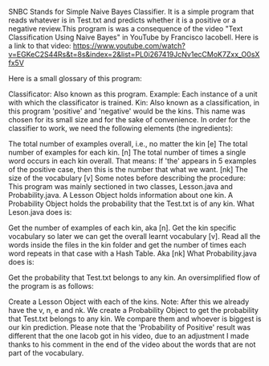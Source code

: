 SNBC Stands for Simple Naive Bayes Classifier. It is a simple program that reads whatever is in Test.txt and predicts whether it is a positive or a negative review.This program is was a consequence of the video "Text Classification Using Naive Bayes" in YouTube by Francisco Iacobell. Here is a link to that video: https://www.youtube.com/watch?v=EGKeC2S44Rs&t=8s&index=2&list=PL0i267419JcNv1ecCMoK7Zxx_O0sXfx5V

Here is a small glossary of this program:

Classificator: Also known as this program.
Example: Each instance of a unit with which the classificator is trained.
Kin: Also known as a classification, in this program 'positive' and 'negative' would be the kins. This name was chosen for its small size and for the sake of convenience.
In order for the classifier to work, we need the following elements (the ingredients):

The total number of examples overall, i.e., no matter the kin [e]
The total number of examples for each kin. [n]
The total number of times a single word occurs in each kin overall. That means: If 'the' appears in 5 examples of the positive case, then this is the number that what we want. [nk]
The size of the vocabulary [v]
Some notes before describing the procedure: This program was mainly sectioned in two classes, Lesson.java and Probability.java. A Lesson Object holds information about one kin. A Probability Object holds the probability that the Test.txt is of any kin. What Leson.java does is:

Get the number of examples of each kin, aka [n].
Get the kin specific vocabulary so later we can get the overall learnt vocabulary [v].
Read all the words inside the files in the kin folder and get the number of times each word repeats in that case with a Hash Table. Aka [nk]
What Probability.java does is:

Get the probability that Test.txt belongs to any kin.
An oversimplified flow of the program is as follows:

Create a Lesson Object with each of the kins. Note: After this we already have the v, n, e and nk.
We create a Probability Object to get the probability that Test.txt belongs to any kin.
We compare them and whoever is biggest is our kin prediction.
Please note that the 'Probability of Positive' result was different that the one Iacob got in his video, due to an adjustment I made thanks to his comment in the end of the video about the words that are not part of the vocabulary.